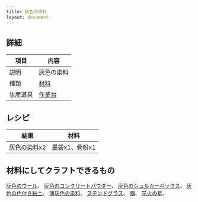 ```yaml
---
title: 灰色の染料
layout: document
---
```

## 詳細

|項目|内容|
|---|---|
|説明|灰色の染料|
|種類|[材料](材料)|
|生産道具|[作業台](作業台)|

## レシピ

|結果|材料|
|---|---|
|[灰色の染料](灰色の染料)x2|[墨袋](墨袋)x1、[骨粉](骨粉)x1|

## 材料にしてクラフトできるもの

[灰色のウール](灰色のウール)、
[灰色のコンクリートパウダー](灰色のコンクリートパウダー)、
[灰色のシュルカーボックス](灰色のシュルカーボックス)、
[灰色の色付き粘土](灰色の色付き粘土)、
[薄灰色の染料](薄灰色の染料)、
[ステンドグラス](ステンドグラス)、
[旗](旗)、
[花火の星](花火の星)、
